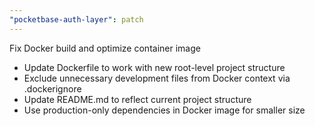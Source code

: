 ```yaml
---
"pocketbase-auth-layer": patch
---
```


Fix Docker build and optimize container image

- Update Dockerfile to work with new root-level project structure
- Exclude unnecessary development files from Docker context via .dockerignore
- Update README.md to reflect current project structure
- Use production-only dependencies in Docker image for smaller size